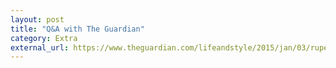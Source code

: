 ```yaml
---
layout: post
title: "Q&A with The Guardian"
category: Extra
external_url: https://www.theguardian.com/lifeandstyle/2015/jan/03/rupert-graves-q-and-a-sherlock
---
```

